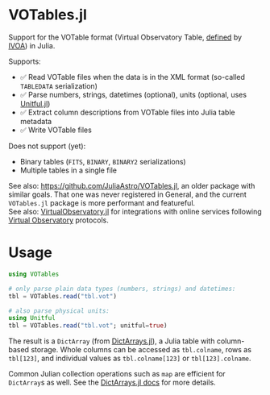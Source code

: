 # VOTables.jl

Support for the VOTable format (Virtual Observatory Table, [defined](https://www.ivoa.net/documents/VOTable/) by [IVOA](https://www.ivoa.net/)) in Julia.

Supports:
- ✅ Read VOTable files when the data is in the XML format (so-called `TABLEDATA` serialization)
- ✅ Parse numbers, strings, datetimes (optional), units (optional, uses [Unitful.jl](https://github.com/PainterQubits/Unitful.jl))
- ✅ Extract column descriptions from VOTable files into Julia table metadata
- ✅ Write VOTable files

Does not support (yet):
- Binary tables (`FITS`, `BINARY`, `BINARY2` serializations)
- Multiple tables in a single file

See also: https://github.com/JuliaAstro/VOTables.jl, an older package with similar goals. That one was never registered in General, and the current `VOTables.jl` package is more performant and featureful.\
See also: [VirtualObservatory.jl](https://gitlab.com/aplavin/VirtualObservatory.jl) for integrations with online services following [Virtual Observatory](https://www.ivoa.net/) protocols.

# Usage

```julia
using VOTables

# only parse plain data types (numbers, strings) and datetimes:
tbl = VOTables.read("tbl.vot")

# also parse physical units:
using Unitful
tbl = VOTables.read("tbl.vot"; unitful=true)
```

The result is a `DictArray` (from [DictArrays.jl](https://gitlab.com/aplavin/DictArrays.jl)), a Julia table with column-based storage. Whole columns can be accessed as `tbl.colname`, rows as `tbl[123]`, and individual values as `tbl.colname[123]` or `tbl[123].colname`.

Common Julian collection operations such as `map` are efficient for `DictArray`s as well. See the [DictArrays.jl docs](https://gitlab.com/aplavin/DictArrays.jl) for more details.
